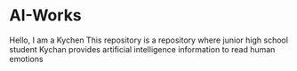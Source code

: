 # AI-Works
Hello, I am a Kychen This repository is a repository where junior high school student Kychan provides artificial intelligence information to read human emotions
